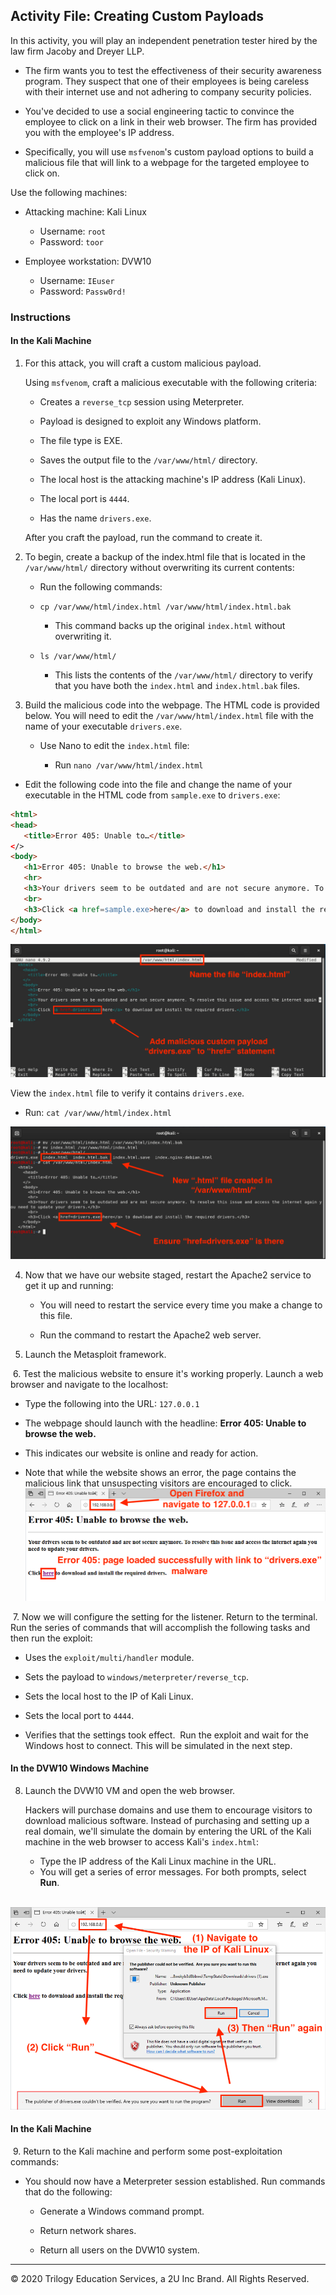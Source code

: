 ## Activity File: Creating Custom Payloads

In this activity, you will play an independent penetration tester hired by the law firm Jacoby and Dreyer LLP.

- The firm wants you to test the effectiveness of their security awareness program. They suspect that one of their employees is being careless with their internet use and not adhering to company security policies.

- You've decided to use a social engineering tactic to convince the employee to click on a link in their web browser. The firm has provided you with the employee's IP address.

- Specifically, you will use `msfvenom`'s custom payload options to build a malicious file that will link to a webpage for the targeted employee to click on.

Use the following machines: 

- Attacking machine: Kali Linux 
   - Username: `root`
   - Password: `toor`

- Employee workstation: DVW10 
   - Username: `IEuser`
   - Password: `Passw0rd!`

### Instructions

#### In the Kali Machine

1. For this attack, you will craft a custom malicious payload.

   Using `msfvenom`, craft a malicious executable with the following criteria:

      - Creates a `reverse_tcp` session using Meterpreter.
     
      - Payload is designed to exploit any Windows platform.

      - The file type is EXE.

      - Saves the output file to the `/var/www/html/` directory.

      - The local host is the attacking machine's IP address (Kali Linux).

      - The local port is `4444`.

      - Has the name `drivers.exe`.

   After you craft the payload, run the command to create it.  

2. To begin, create a backup of the index.html file that is located in the `/var/www/html/` directory without overwriting its current contents:

   -   Run the following commands:
   ​
      - `cp /var/www/html/index.html /var/www/html/index.html.bak`

         - This command backs up the original `index.html` without overwriting it.
   ​
      - `ls /var/www/html/`
         - This lists the contents of the `/var/www/html/` directory to verify that you have both the `index.html` and `index.html.bak` files. 

3. Build the malicious code into the webpage. The HTML code is provided below. You will need to edit the `/var/www/html/index.html` file with the name of your executable `drivers.exe`.

   - Use Nano to edit the `index.html` file:

      - Run `nano /var/www/html/index.html`

  - Edit the following code into the file and change the name of your executable in the HTML code from `sample.exe` to `drivers.exe`:
​ 
   ```html
   <html>
   <head>
      <title>Error 405: Unable to…</title>
   </>
   <body>
      <h1>Error 405: Unable to browse the web.</h1>
      <hr>
      <h3>Your drivers seem to be outdated and are not secure anymore. To resolve this issue and access the internet again you need to update your drivers.</h3>
      <br>
      <h3>Click <a href=sample.exe>here</a> to download and install the required drivers.</h3>
   </body>
   </html>
   ```
      
   ![MSV 1](./Images/MSF_ACT_1.png)

View the `index.html` file to verify it contains `drivers.exe`. 
- Run: `cat /var/www/html/index.html`

![MSV 2](./Images/MSF_ACT_2.png)

4. Now that we have our website staged, restart the Apache2 service to get it up and running:

   - You will need to restart the service every time you make a change to this file. 
  
   - Run the command to restart the Apache2 web server.
​

5. Launch the Metasploit framework. 
     
​
6. Test the malicious website to ensure it's working properly. Launch a web browser and navigate to the localhost:
​
   - Type the following into the URL: `127.0.0.1`
​
   - The webpage should launch with the headline: **Error 405: Unable to browse the web.**
​
   - This indicates our website is online and ready for action.

   - Note that while the website shows an error, the page contains the malicious link that unsuspecting visitors are encouraged to click.
​
    ![MSV 4](./Images/MSF_ACT_4.png)

​
7. Now we will configure the setting for the listener. Return to the terminal. Run the series of commands that will accomplish the following tasks and then run the exploit:
​
   - Uses the `exploit/multi/handler` module.

   - Sets the payload to `windows/meterpreter/reverse_tcp`.
​
   - Sets the local host to the IP of Kali Linux.
​
   - Sets the local port to `4444`.
​
   - Verifies that the settings took effect.
​
   Run the exploit and wait for the Windows host to connect. This will be simulated in the next step. 

#### In the DVW10 Windows Machine

8. Launch the DVW10 VM and open the web browser.

   Hackers will purchase domains and use them to encourage visitors to download malicious software. Instead of purchasing and setting up a real domain, we'll simulate the domain by entering the URL of the Kali machine in the web browser to access Kali's `index.html`: 

   - Type the IP address of the Kali Linux machine in the URL.
​
   - You will get a series of error messages. For both prompts, select **Run**. 

​
    ![MSV 6](./Images/MSF_ACT_6.png)

#### In the Kali Machine
​
9. Return to the Kali machine and perform some post-exploitation commands:
​
   - You should now have a Meterpreter session established. Run commands that do the following:
      - Generate a Windows command prompt.
      
      - Return network shares.   ​
     
      - Return all users on the DVW10 system.

---

&copy; 2020 Trilogy Education Services, a 2U Inc Brand.   All Rights Reserved.
